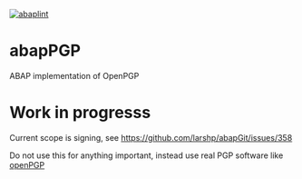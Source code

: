 [![abaplint](http://abaplint.org/badges/larshp/abapPGP)](http://abaplint.org/project/larshp/abapPGP)

# abapPGP
ABAP implementation of OpenPGP


# Work in progresss

Current scope is signing, see https://github.com/larshp/abapGit/issues/358

Do not use this for anything important, instead use real PGP software like [openPGP](http://openpgp.org/)

